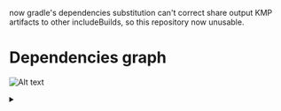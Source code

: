 now gradle's dependencies substitution can't correct share output KMP artifacts to other
 includeBuilds, so this repository now unusable. 

# Dependencies graph
![Alt text](https://g.gravizo.com/source/custom_mark10?https%3A%2F%2Fraw.githubusercontent.com%2Ficerockdev%2Fmoko%2Fmaster%2FREADME.md)
<details> 
<summary></summary>
custom_mark10
  digraph MOKO {
     graphics [label="moko-graphics"];
     parcelize [label="moko-parcelize"];
     resources [label="moko-resources"];
     mvvm [label="moko-mvvm"];
     units [label="moko-units",rank=0];
     unitsBasic [label="moko-units-basic"];
     fields [label="moko-fields"];
     permissions [label="moko-permissions"];
     media [label="moko-media"];
     geo [label="moko-geo"];
     errors [label="moko-errors"];
     paging [label="moko-paging"];
     network [label="moko-network"];
     maps [label="moko-maps"];
     mapsGoogle [label="moko-maps-google"];
     mapsMapbox [label="moko-maps-mapbox"];
     tensorflow [label="moko-tensorflow"];
     widgets [label="moko-widgets"];
     ranksep=1;
     {rank=same; graphics; parcelize; units; network; permissions}
     {rank=same; resources; media; geo}
     {rank=same; mvvm; tensorflow; unitsBasic; maps}
     {rank=same; errors; paging; fields; mapsMapbox; mapsGoogle}
     resources -> graphics;
     resources -> parcelize;
     mvvm -> resources;
     unitsBasic -> units;
     unitsBasic -> resources;
     unitsBasic -> graphics;
     fields -> mvvm;
     fields -> resources;
     media -> permissions;
     geo -> permissions;
     errors -> mvvm;
     errors -> resources;
     paging -> mvvm;
     maps -> geo;
     maps -> resources;
     maps -> graphics;
     mapsGoogle -> maps;
     mapsMapbox -> maps;
     tensorflow -> resources;
     widgets -> resources;
     widgets -> mvvm;
     widgets -> fields;
     widgets -> units;
     widgets -> graphics;
     widgets -> parcelize;
 }
custom_mark10
</details>
